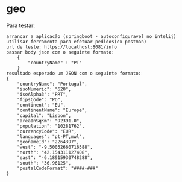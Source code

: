 # geo
Para testar:

    arrancar a aplicação (springboot - autoconfiguravel no intelij)
    utilisar ferramenta para efetuar pedidos(ex postman)
    url de teste: https://localhost:8081/info
    passar body json com o seguinte formato:
        {
            "countryName" : "PT"
        }
    resultado esperado um JSON com o seguinte formato:
    {
        "countryName": "Portugal",
        "isoNumeric": "620",
        "isoAlpha3": "PRT",
        "fipsCode": "PO",
        "continent": "EU",
        "continentName": "Europe",
        "capital": "Lisbon",
        "areaInSqKm": "92391.0",
        "population": "10281762",
        "currencyCode": "EUR",
        "languages": "pt-PT,mwl",
        "geonameId": "2264397",
        "west": "-9.50052660716588",
        "north": "42.154311127408",
        "east": "-6.18915930748288",
        "south": "36.96125",
        "postalCodeFormat": "####-###"
    }


